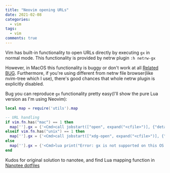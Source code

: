 ```yaml
---
title: "Neovim opening URLs"
date: 2021-02-08
categories:
  - vim
tags:
  - vim
comments: true
---
```


Vim has built-in functionality to open URLs directly by executing `gx` in normal
mode. This functionality is provided by netrw plugin `:h netrw-gx`

However, in MacOS this functionality is buggy or don't work at all [Related BUG](https://github.com/vim/vim/issues/4738).
Furthermore, if you're using different from netrw file browser(like nvim-tree
which I use), there's good chances that whole netrw plugin is explicitly disabled.

Bug you can reproduce `gx` functionality pretty easy(I'll show the pure Lua
version as I'm using Neovim):
```Lua
local map = require('utils').map

-- URL handling
if vim.fn.has("mac") == 1 then
  map[''].gx = {'<Cmd>call jobstart(["open", expand("<cfile>")], {"detach": v:true})<CR>'}
elseif vim.fn.has("unix") == 1 then
  map[''].gx = {'<Cmd>call jobstart(["xdg-open", expand("<cfile>")], {"detach": v:true})<CR>'}
else
  map[''].gx = {'<Cmd>lua print("Error: gx is not supported on this OS!")<CR>'}
end
```

Kudos for original solution to nanotee, and find Lua mapping function in 
[Nanotee dotfiles](https://github.com/nanotee/dotfiles/blob/master/.config/nvim/lua/my/utils/init.lua#L29)
